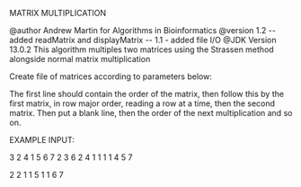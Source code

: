 MATRIX MULTIPLICATION

@author Andrew Martin 
for Algorithms in Bioinformatics
@version 1.2
-- added readMatrix and displayMatrix 
-- 1.1 - added file I/O
@JDK Version 13.0.2
This algorithm multiples two matrices using the Strassen method alongside normal 
matrix multiplication

Create file of matrices according to parameters below:

The first line should contain the order of the matrix, then follow this by the first matrix, 
in row major order, reading a row at a time, then the second matrix. Then put a blank line, 
then the order of the next multiplication and so on.

EXAMPLE INPUT:

3
2 4 1
5 6 7
2 3 6
2 4 1
1 1 1
4 5 7

2
2 1
1 5
1 1
6 7

